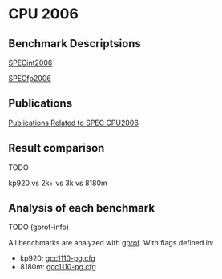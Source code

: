 # CPU 2006

## Benchmark Descriptsions

[SPECint2006](https://www.spec.org/cpu2006/CINT2006/)

[SPECfp2006](https://www.spec.org/cpu2006/CFP2006/)

## Publications

[Publications Related to SPEC CPU2006](https://www.spec.org/cpu2006/publications/)

## Result comparison

TODO

kp920 vs 2k+ vs 3k vs 8180m

## Analysis of each benchmark

TODO (gprof-info)

All benchmarks are analyzed with [gprof](https://sourceware.org/binutils/docs/gprof/).
With flags defined in:

- kp920: [gcc1110-pg.cfg](https://xkfan.github.io/benchmarks/spec/gprof-info/cpu2006/kp920/gprof-info/gcc1110-pg.cfg)
- 8180m: [gcc1110-pg.cfg](https://xkfan.github.io/benchmarks/spec/gprof-info/cpu2006/8180m/gprof-info/gcc1110-pg.cfg)

